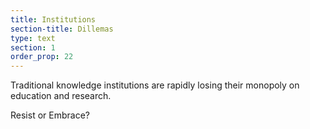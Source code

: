 ```yaml
---
title: Institutions
section-title: Dillemas
type: text 
section: 1
order_prop: 22
---
```


Traditional <span>knowledge institutions</span> are rapidly losing their monopoly on education and research.

Resist or Embrace?

